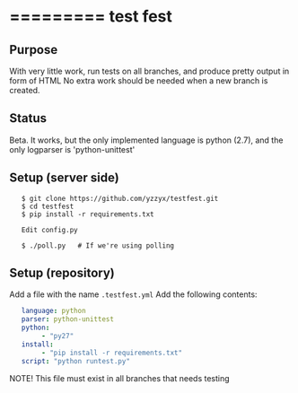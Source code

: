 
=========
test fest
=========

Purpose
-------
With very little work, run tests on all branches, and produce pretty output in form of HTML
No extra work should be needed when a new branch is created.

Status
------
Beta. It works, but the only implemented language is python (2.7),
and the only logparser is 'python-unittest'

Setup (server side)
-------------------
```
   $ git clone https://github.com/yzzyx/testfest.git
   $ cd testfest
   $ pip install -r requirements.txt

   Edit config.py

   $ ./poll.py   # If we're using polling
```

Setup (repository)
------------------

Add a file with the name `.testfest.yml`
Add the following contents:

```YAML
   language: python
   parser: python-unittest
   python:
        - "py27"
   install:
        - "pip install -r requirements.txt"
   script: "python runtest.py"
```

NOTE! This file must exist in all branches that needs testing
